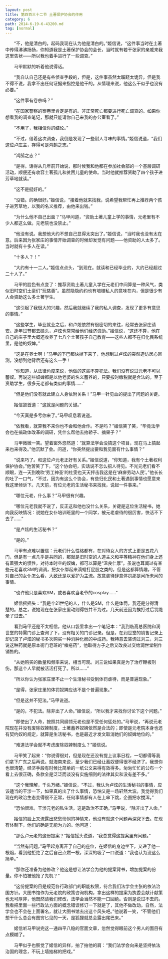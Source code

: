 ```yaml
---
layout: post
title: 第四百三十二节 土著保护协会的作用
category: 6
path: 2014-6-19-6-43200.md
tag: [normal]
---
```


　　“不，他是清白的。起码我现在认为他是清白的。”姬信说，“这件事当时在土著中传得沸沸扬扬，你知道我是土著保护协会的会长，当时就有若干张家的亲戚来我这里告状――所以我也着手进行了一些调查。”

　　马甲默默的听着他说得话。

　　“我自认自己还是有些侦查手段的，但是，这件事虽然太蹊跷太诡异，但是我不得不说，我拿不出任何证据来指控是他干的。从情理来说，他这么干似乎也没有必要。”

　　“这件事有卷宗吗？”

　　“在国家警察的案卷里肯定是有的。非正常死亡都要进行死亡调查的。如果你想看我的调查笔记，那就只能请你自己来我的办公室看了。”

　　“不用了，我相信你的结论。”

　　“不过，借着这次调查，我倒是发现了一些耐人寻味的事情。”姬信说道，“我们这位卢庄主，存得可是鸿鹄之志。”

　　“鸿鹄之志？”

　　“是得。话得从几年前开始说，那时候我和他都在参加社会部的一个基层调研活动，顺便还有收容土著孤儿和贫困儿童的使命。当时他就推荐资助了四个孩子进芳草地就读。”

　　“这不是挺好的。”

　　“没错。的确很好。”姬信说，“接着他就来找我，说希望我帮忙再上推荐两个孩子进芳草地，以我的名义推荐，由他来出钱。”

　　“为什么他不自己出面？”马甲问道，“资助土著儿童上学的事情，元老里有不少人都这么做。元老院也没禁止。”

　　“他没有说。我想他大约不想自己显得太突出了。”姬信说，“当时我也没有太在意。后来因为张家庄的事情开始调查的时候却发觉有问题――他资助的人太多了。当时就有十多人在读。”

　　“十多人？！”

　　“大约有十一二人。”姬信点点头，“到现在。就读和已经毕业的，大约已经超过二十人了。”

　　马甲的脸色有点变了：推荐资助土著儿童入学在元老们中间算是一种风气，类似旧时空们土豪们“玩慈善”。虽然隐隐约约也有培植私人的意味在内，但是很少有人会资助这么多土著学生。

　　“这引起了我很大的兴趣，然后我就继续了我的私人调查，发现了更多有意思的事情。”

　　“这些学生，毕业就业之后，和卢炫依然有很密切的来往，经常去张家庄请安。逢年过节都去磕头，卢炫也常常给他们经济资助。”姬信说，“这还不算，他在自己的庄子里大概还收养了七八个土著孩子自己教育――这些人都不在归化民系统里，是他的奴婢。”

　　“这是在养士啊！”马甲的下巴都快掉下来了，他想到过卢炫的突然造访居心叵测，没想到他背后还有这么一手！

　　“你知道，从法律角度来说，他做的这些不算犯法。我们没有说过元老不可以蓄奴。再说这些奴婢都是以他老婆的名义蓄养的，只要按时缴税就是合法的。至于资助学生，很多元老都有类似的事情……”

　　“但是他们没有就此建立人身依附关系！”马甲一针见血的提出了问题的关键。

　　姬信颔首道：“这就是问题的关键。”

　　“今天真是多亏你来了。”马甲叹息着说道。

　　“依我看，就算我不来你也不会和他合作。不是吗？”姬信笑了笑，“毕竟法学会也在搞政体改革的调研，凭什么帮他去抬轿子、摘果子？”

　　马甲微微一笑。望着窗外悠然道：“就算法学会没搞这个项目，现在马上搞起来也来得及。”他沉默了会。问道，“你突然提出要和我见面有什么事情？”

　　“说来巧了。和这位卢元老正好有关系。”姬信说道，“你知道，我有个土著权利保护协会。”他苦笑了下，“这个协会吧，实话说不怎么招人待见。不光元老们看不顺眼，连一天到晚吹‘劳工神圣’的杜雯也天天抨击我这是在‘麻痹劳动人民’。”他长长的吐了一口气，“不过，因为有这么个协会，有些归化民和土著遇到事情也愿意来我这里倾诉下。几天前，有位元老的生活秘书来找我，说起一件事来。”

　　“哪位元老，什么事？”马甲很有兴趣。

　　“哪位元老我就不说了，反正这和他也没什么关系，关键是这位生活秘书，她向我反映情况：说她在女仆培训班里的一个同学，被元老虐待的很厉害，快活不下去了……”

　　“是卢炫的生活秘书？”

　　“是的。”

　　马甲有点难以置信：元老们什么性格都有，在对待女人的方式上更是五花八门，但是有一点几乎是共同的，那就是旧时空的人道主义和平等精神在他们身上还有着强大的惯性，对待本时空的奴婢，都可以算是“温良仁厚”。虽说也耳闻过有某些元老喜欢SM的调调，把女仆绑起来滴蜡打屁股之类的，但是这都算情趣，不管对自己的女仆怎么看，大致还是以爱护为主流。故意虐待肆意体罚那是闻所未闻的事情。

　　“也许他只是喜欢SM，或者喜欢当老爷的cosplay……”

　　姬信摇摇头：“我是个21世纪的人，什么是SM，什么是体罚，我还是分得清楚的。总之，说她现在在张家庄里动则得咎并不为过。几天前还因为挨打过后罚跪晕了过去。”

　　看到马甲还是不太相信，他从口袋里拿出一个笔记本：“我到临高总医院和润世堂的特需门诊上查询了下，没有相关的门诊记录。但是，在润世堂的销售记录上却记录了卢炫的秘书多次购买一种消肿化瘀的中成药。我特意去咨询过刘三，刘三说这种药就是原本衙门皂班的“棒疮药”，他取得方子之后又改良过交给润世堂制作销售的。

　　“从她购买的数量和频率来说，相当可观。刘三说如果真是为了治疗鞭板刑伤，那这个人早就被活活打死了。所以……”

　　“所以你认为张家庄里不止一个生活秘书受到体罚虐待，而是普遍现象。”

　　“是得，张家庄里的体罚奴婢应该不是个普遍现象。”

　　“但是这并不犯法。”马甲说道。

　　“是的，不犯法。除非出了人命。”姬信说，“所以我才来找你讨论下这个问题。”

　　“即使出了人命，按照共同纲领元老也是不受任何惩处的。”马甲说，“再说元老院现在并没有废除奴婢制度，土著蓄养奴婢依然是合法的；即使是元老院本身也还有契约奴的规定，就算是生活秘书，也是最近才发文取消她们的奴婢地位的。”

　　“难道法学会就不考虑废除奴婢制度么？”姬信说。

　　马甲笑了起来：“你说得很对，但是现在还没有提上议事日程，一切都得等我们拿下广东之后再说。就海南来说，至少我们已经让蓄奴便得很不经济了。我想你也很清楚，经济手段有时候比简单的一纸公文来得有效得多。匆匆忙忙的公布一个看上去很正确，条款全是泛泛而谈没有实施细则的法律其实和没有差不多。”

　　“这个我理解，千头万绪。”姬信说，“不过，我认为卢炫的生活秘书的事情，应该适当的干涉一下，如果真的出了什么事情，恐怕又是一场轩然大波。我觉得我们现在的政治生态变得很不正常，任何事情都有人在上串下跳，企图把水搅浑。”

　　“恐怕很难。干涉元老的私生活，这是政治不正确。”马甲说，“除非出了人命。”

　　姬信的脸上又流露出悲愁怜悯的神情来，他没有就这个问题再深究下去。在现有体制下，他们的确是无能为力的。他问道：

　　“那么卢元老的这份提案？”姬信摇头说道，“我总觉得这提案里有问题。”

　　“当然有问题，”马甲起身离开了自己的座位，在姬信的身边坐下，又递了他一根烟，看到他拒绝了之后自己点燃一根，深深的吸了一口说道：“我也认为没这么简单。”

　　“那你还准备为他修改？他这是想让法学会为他的提案背书，增加提案的份量。你不怕被他抢了先机？”

　　“这份提案的目是规范各行政部门的职能权限，符合我们法学会主张的依法治国方针。大图书馆作为元老院的政策咨询机构，拿出这样的提案为执委会献计献策也无可厚非，他既然请我们修改，法学会当然不能一口回绝。否则是说过不去的。我看把里面一些行政法方面的概念错误修订一下就是了，其他不做改动。自然，法学会也不会在上面署名，就让大图书馆去出这个风头吧。”他说着一笑，“不管他们想干什么总会有图穷匕见的一天，是狐狸就总会露出尾巴来。”

　　姬信听马甲说完这一通四平八稳的官面文章，忽然觉得眼前这个男人的面目有点模糊了。

　　马甲似乎也察觉了姬信的异样，拍了拍他的肩：“我们法学会向来是坚持依法治国的理念，不玩上墙抽梯的把戏。”
